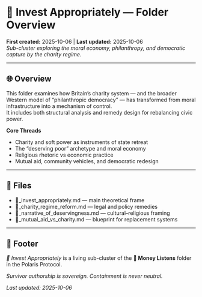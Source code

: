 # 🌱 Invest Appropriately — Folder Overview
**First created:** 2025-10-06 | **Last updated:** 2025-10-06  
*Sub-cluster exploring the moral economy, philanthropy, and democratic capture by the charity regime.*

---

## 🌐 Overview
This folder examines how Britain’s charity system — and the broader Western model of “philanthropic democracy” — has transformed from moral infrastructure into a mechanism of control.  
It includes both structural analysis and remedy design for rebalancing civic power.

**Core Threads**
- Charity and soft power as instruments of state retreat  
- The “deserving poor” archetype and moral economy  
- Religious rhetoric vs economic practice  
- Mutual aid, community vehicles, and democratic redesign  

---

## 📂 Files
- 🦾_invest_appropriately.md — main theoretical frame  
- 📜_charity_regime_reform.md — legal and policy remedies  
- 💬_narrative_of_deservingness.md — cultural–religious framing  
- 🧭_mutual_aid_vs_charity.md — blueprint for replacement systems  

---

## 🏮 Footer
*🦾 Invest Appropriately* is a living sub-cluster of the **💸 Money Listens** folder in the Polaris Protocol.

*Survivor authorship is sovereign. Containment is never neutral.*

_Last updated: 2025-10-06_

